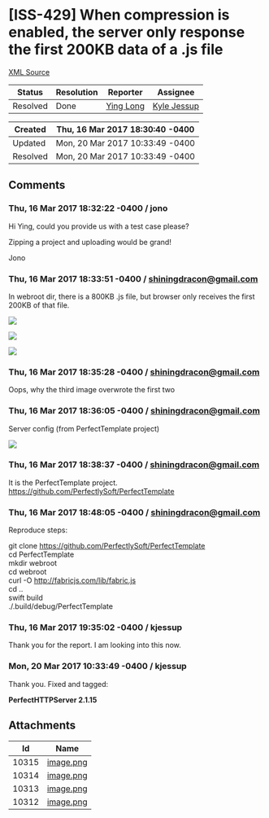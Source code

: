 # [ISS-429] When compression is enabled, the server only response the first 200KB data of a .js file

[XML Source](./xml/ISS-429.xml)
<p></p>





Status|Resolution|Reporter|Assignee
------|----------|--------|--------
Resolved|Done|[Ying Long](shiningdracon@gmail.com)|[Kyle Jessup]($kjessup)





Created|Thu, 16 Mar 2017 18:30:40 -0400
-------|--------------
Updated|Mon, 20 Mar 2017 10:33:49 -0400
Resolved|Mon, 20 Mar 2017 10:33:49 -0400


## Comments




### Thu, 16 Mar 2017 18:32:22 -0400 / jono 

<p><p>Hi Ying, could you provide us with a test case please?</p>

<p>Zipping a project and uploading would be grand!</p>

<p>Jono</p></p>


### Thu, 16 Mar 2017 18:33:51 -0400 / shiningdracon@gmail.com 

<p><p>In webroot dir, there is a 800KB .js file, but browser only receives the first 200KB of that file.</p>

<p><span class="image-wrap" style=""><a id="10315_thumb" href="http://jira.perfect.org:8080/secure/attachment/10315/10315_image.png" title="image.png" file-preview-type="image" file-preview-id="10315" file-preview-title="image.png"><img src="http://jira.perfect.org:8080/secure/thumbnail/10315/_thumb_10315.png" style="border: 0px solid black" /></a></span></p>

<p><span class="image-wrap" style=""><a id="10315_thumb" href="http://jira.perfect.org:8080/secure/attachment/10315/10315_image.png" title="image.png" file-preview-type="image" file-preview-id="10315" file-preview-title="image.png"><img src="http://jira.perfect.org:8080/secure/thumbnail/10315/_thumb_10315.png" style="border: 0px solid black" /></a></span></p>

<p><span class="image-wrap" style=""><a id="10315_thumb" href="http://jira.perfect.org:8080/secure/attachment/10315/10315_image.png" title="image.png" file-preview-type="image" file-preview-id="10315" file-preview-title="image.png"><img src="http://jira.perfect.org:8080/secure/thumbnail/10315/_thumb_10315.png" style="border: 0px solid black" /></a></span></p></p>


### Thu, 16 Mar 2017 18:35:28 -0400 / shiningdracon@gmail.com 

<p><p>Oops, why the third image overwrote the first two</p></p>


### Thu, 16 Mar 2017 18:36:05 -0400 / shiningdracon@gmail.com 

<p><p>Server config (from PerfectTemplate project)</p>


<p><span class="image-wrap" style=""><a id="10315_thumb" href="http://jira.perfect.org:8080/secure/attachment/10315/10315_image.png" title="image.png" file-preview-type="image" file-preview-id="10315" file-preview-title="image.png"><img src="http://jira.perfect.org:8080/secure/thumbnail/10315/_thumb_10315.png" style="border: 0px solid black" /></a></span></p></p>


### Thu, 16 Mar 2017 18:38:37 -0400 / shiningdracon@gmail.com 

<p><p>It is the PerfectTemplate project.<br/>
<a href="https://github.com/PerfectlySoft/PerfectTemplate" class="external-link" rel="nofollow">https://github.com/PerfectlySoft/PerfectTemplate</a></p></p>


### Thu, 16 Mar 2017 18:48:05 -0400 / shiningdracon@gmail.com 

<p><p>Reproduce steps:</p>

<p>git clone <a href="https://github.com/PerfectlySoft/PerfectTemplate" class="external-link" rel="nofollow">https://github.com/PerfectlySoft/PerfectTemplate</a><br/>
cd PerfectTemplate<br/>
mkdir webroot<br/>
cd webroot<br/>
curl -O <a href="http://fabricjs.com/lib/fabric.js" class="external-link" rel="nofollow">http://fabricjs.com/lib/fabric.js</a><br/>
cd ..<br/>
swift build<br/>
./.build/debug/PerfectTemplate</p></p>


### Thu, 16 Mar 2017 19:35:02 -0400 / kjessup 

<p><p>Thank you for the report. I am looking into this now.</p></p>


### Mon, 20 Mar 2017 10:33:49 -0400 / kjessup 

<p><p>Thank you. Fixed and tagged:</p>

<p><b>PerfectHTTPServer 2.1.15</b></p></p>

## Attachments





Id|Name
------|------------
10315|[image.png](../attachment/10315/image.png)
10314|[image.png](../attachment/10314/image.png)
10313|[image.png](../attachment/10313/image.png)
10312|[image.png](../attachment/10312/image.png)

